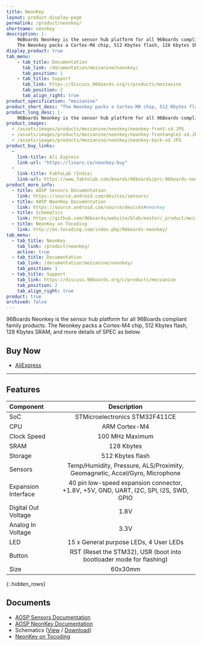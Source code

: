 ```yaml
---
title: NeonKey
layout: product-display-page
permalink: /product/neonkey/
shortname: neonkey
description: |-
    96Boards Neonkey is the sensor hub platform for all 96Boards compliant family products.
    ​The Neonkey packs a Cortex-M4 chip, 512 Kbytes flash, 128 Kbytes SRAM, and more details of SPEC as below.
display_product: true
tab_menu:
    - tab_title: Documentation
      tab_link: /documentation/mezzanine/neonkey/
      tab_position: 1
    - tab_title: Support
      tab_link: https://discuss.96boards.org/c/products/mezzanine
      tab_position: 2
      tab_align_right: true
product_specification: "mezzanine"
product_short_desc: "The Neonkey packs a Cortex-M4 chip, 512 Kbytes flash, 128 Kbytes SRAM, and more"
product_long_desc: |-
    96Boards Neonkey is the sensor hub platform for all 96Boards compliant family products. ​The Neonkey packs a Cortex-M4 chip, 512 Kbytes flash, 128 Kbytes SRAM, and more details of SPEC as below.
product_images:
  - /assets/images/products/mezzanine/neonkey/neonkey-front-sd.JPG
  - /assets/images/products/mezzanine/neonkey/neonkey-frontangle1-sd.JPG
  - /assets/images/products/mezzanine/neonkey/neonkey-back-sd.JPG
product_buy_links:
  -
    link-title: Ali Express
    link-url: "https://linaro.co/neonkey-buy"
  -
    link-title: FabToLab (India)
    link-url: https://www.fabtolab.com/boards/96boards/prc-96boards-neonkey
product_more_info:
  - title: AOSP Sensors Documentation
    link: https://source.android.com/devices/sensors/
  - title: AOSP NeonKey Documentation
    link: https://source.android.com/source/devices#neonkey
  - title: Schematics
    link: https://github.com/96boards/website/blob/master/_product/mezzanine/neonkey/files/neonkey-schematics.pdf
  - title: NeonKey on Tocoding
    link: http://en.tocoding.com/index.php/96boards-neonkey/
tab_menu:
  - tab_title: NeonKey
    tab_link: /product/neonkey/
    active: true
  - tab_title: Documentation
    tab_link: /documentation/mezzanine/neonkey/
    tab_position: 1
  - tab_title: Support
    tab_link: https://discuss.96boards.org/c/products/mezzanine
    tab_position: 2
    tab_align_right: true
product: true
archived: false
---
```

96Boards Neonkey is the sensor hub platform for all 96Boards compliant family products.
​The Neonkey packs a Cortex-M4 chip, 512 Kbytes flash, 128 Kbytes SRAM, and more details of SPEC as below.

## Buy Now

- [AliExpress](https://linaro.co/neonkey-buy)

***

## Features

| Component            | Description                                                                                               |
|:---------------------|:---------------------------------------------------------------------------------------------------------:|
| SoC                  | STMicroelectronics STM32F411CE                                                                             |
| CPU                  | ARM Cortex-M4                                                                                             |
| Clock Speed          | 100 MHz Maximum                                                                                           |
| SRAM                 | 128 Kbytes                                                                                                 |
| Storage              | 512 Kbytes flash                                                                                           |
| Sensors              | Temp/Humidity, Pressure, ALS/Proximity, Geomagnetic, Accel/Gyro, Microphone                               |
| Expansion Interface  | 40 pin low-speed expansion connector, +1.8V, +5V, GND, UART, I2C, SPI, I2S, SWD, GPIO                     |
| Digital Out Voltage  | 1.8V                                                                                                       |
| Analog In Voltage    | 3.3V                                                                                                       |
| LED                  | 15 x General purpose LEDs, 4 User LEDs                                                                                     |
| Button               | RST (Reset the STM32), USR (boot into bootloader mode for flashing)                                       |
| Size                 | 60x30mm                                                                                                   |
{:.hidden_rows}

## Documents

- [AOSP Sensors Documentation](https://source.android.com/devices/sensors/)
- [AOSP NeonKey Documentation](https://source.android.com/source/devices#neonkey)
- Schematics ([View](https://github.com/96boards/website/blob/master/_product/mezzanine/neonkey/files/neonkey-schematics.pdf) / [Download](https://github.com/96boards/website/raw/master/_product/mezzanine/neonkey/files/neonkey-schematics.pdf))
- [NeonKey on Tocoding](http://en.tocoding.com/index.php/96boards-neonkey/)
